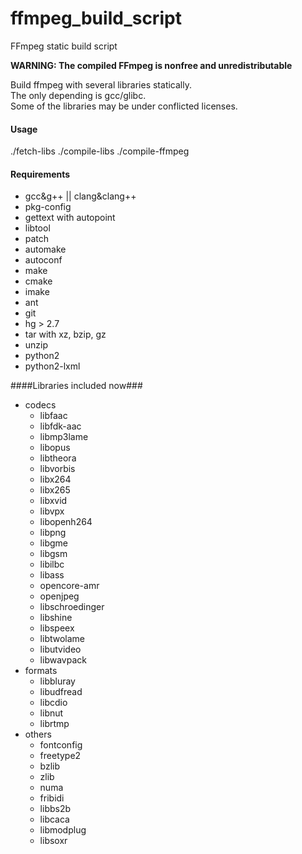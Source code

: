 # ffmpeg_build_script
FFmpeg static build script

**WARNING: The compiled FFmpeg is nonfree and unredistributable**

Build ffmpeg with several libraries statically.  
The only depending is gcc/glibc.  
Some of the libraries may be under conflicted licenses.

#### Usage ####
./fetch-libs
./compile-libs
./compile-ffmpeg

#### Requirements ####
*	gcc&g++ || clang&clang++
*	pkg-config
*	gettext with autopoint
*	libtool
*	patch
*	automake
*	autoconf
*	make
*	cmake
*	imake
*	ant
*	git
*	hg > 2.7
*	tar with xz, bzip, gz
*	unzip
*	python2
*	python2-lxml

####Libraries included now###
-	codecs
	*	libfaac
	*	libfdk-aac
	*	libmp3lame
	*	libopus
	*	libtheora
	*	libvorbis
	*	libx264
	*	libx265
	*	libxvid
	*	libvpx
	*	libopenh264
	*	libpng
	*	libgme
	*	libgsm
	*	libilbc
	*	libass
	*	opencore-amr
	*	openjpeg
	*	libschroedinger
	*	libshine
	*	libspeex
	*	libtwolame
	*	libutvideo
	*	libwavpack
-	formats
	*	libbluray
	*	libudfread
	*	libcdio
	*	libnut
	*	librtmp
-	others
	*	fontconfig
	*	freetype2
	*	bzlib
	*	zlib
	*	numa
	*	fribidi
	*	libbs2b
	*	libcaca
	*	libmodplug
	*	libsoxr
